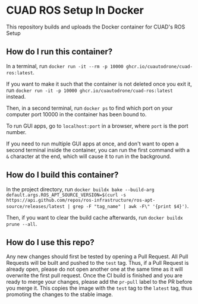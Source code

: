# CUAD ROS Setup In Docker

This repository builds and uploads the Docker container for CUAD's ROS Setup

## How do I run this container?

In a terminal, run `docker run -it --rm -p 10000 ghcr.io/cuautodrone/cuad-ros:latest`.

If you want to make it such that the container is not deleted once you exit it, run `docker run -it -p 10000 ghcr.io/cuautodrone/cuad-ros:latest` instead.

Then, in a second terminal, run `docker ps` to find which port on your computer port 10000 in the container has been bound to.

To run GUI apps, go to `localhost:port` in a browser, where `port` is the port number.

If you need to run multiple GUI apps at once, and don't want to open a second terminal inside the container, you can run the first command with a `&` character at the end, which will cause it to run in the background.

## How do I build this container?

In the project directory, run `docker buildx bake --build-arg default.args.ROS_APT_SOURCE_VERSION=$(curl -s https://api.github.com/repos/ros-infrastructure/ros-apt-source/releases/latest | grep -F "tag_name" | awk -F\" '{print $4}')`.

Then, if you want to clear the build cache afterwards, run `docker buildx prune --all`.

## How do I use this repo?

Any new changes should first be tested by opening a Pull Request. All Pull Requests will be built and pushed to the `test` tag. Thus, if a Pull Request is already open, please do not open another one at the same time as it will overwrite the first pull request. Once the CI build is finished and you are ready to merge your changes, please add the `pr-pull` label to the PR before you merge it. This copies the image with the `test` tag to the `latest` tag, thus promoting the changes to the stable image.
